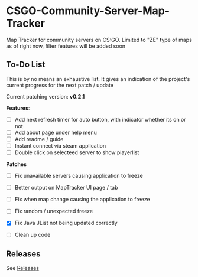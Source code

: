 # CSGO-Community-Server-Map-Tracker
Map Tracker for community servers on CS:GO.
Limited to "ZE" type of maps as of right now, filter features will be added soon


## To-Do List
This is by no means an exhaustive list. It gives an indication of the project's current progress for the next patch / update


Current patching version: **v0.2.1**


**Features**:
- [ ] Add next refresh timer for auto button, with indicator whether its on or not
- [ ] Add about page under help menu
- [ ] Add readme / guide
- [ ] Instant connect via steam application
- [ ] Double click on selecteed server to show playerlist

**Patches**
- [ ] Fix unavailable servers causing application to freeze
- [ ] Better output on MapTracker UI page / tab
- [ ] Fix when map change causing the application to freeze
- [ ] Fix random / unexpected freeze
- [x] Fix Java JList not being updated correctly
- [ ] Clean up code


## Releases
See [Releases](https://github.com/wenchien/CSGO-Community-Server-Map-Tracker/releases)
